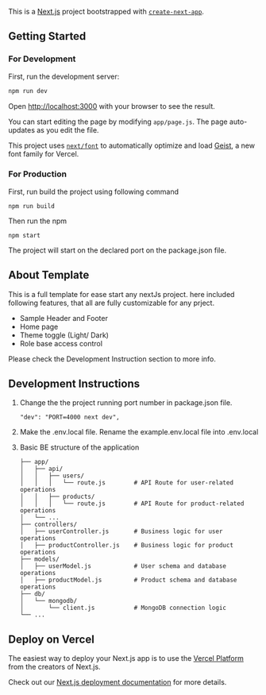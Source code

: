 This is a [Next.js](https://nextjs.org) project bootstrapped with [`create-next-app`](https://github.com/vercel/next.js/tree/canary/packages/create-next-app).

## Getting Started

### For Development

First, run the development server:

```bash
npm run dev
```

Open [http://localhost:3000](http://localhost:3000) with your browser to see the result.

You can start editing the page by modifying `app/page.js`. The page auto-updates as you edit the file.

This project uses [`next/font`](https://nextjs.org/docs/app/building-your-application/optimizing/fonts) to automatically optimize and load [Geist](https://vercel.com/font), a new font family for Vercel.

### For Production

First, run build the project using following command

```
npm run build
```

Then run the npm

```
npm start
```

The project will start on the declared port on the package.json file.

## About Template

This is a full template for ease start any nextJs project. here included following features, that all are fully customizable for any prject.

* Sample Header and Footer
* Home page
* Theme toggle (Light/ Dark)
* Role base access control

Please check the Development Instruction section to more info.

## Development Instructions

1. Change the the project running port number in package.json file.

   ```
   "dev": "PORT=4000 next dev",
   ```
2. Make the .env.local file. Rename the example.env.local file into .env.local
3. Basic BE structure of the application

   ```src/
   ├── app/
   │   ├── api/
   │   │   ├── users/
   │   │   │   └── route.js        # API Route for user-related operations
   │   │   ├── products/
   │   │   │   └── route.js        # API Route for product-related operations
   │   └── ...
   ├── controllers/
   │   ├── userController.js       # Business logic for user operations
   │   ├── productController.js    # Business logic for product operations
   ├── models/
   │   ├── userModel.js            # User schema and database operations
   │   ├── productModel.js         # Product schema and database operations
   ├── db/
   │   └── mongodb/
   │       └── client.js           # MongoDB connection logic
   └── ...

   ```

## Deploy on Vercel

The easiest way to deploy your Next.js app is to use the [Vercel Platform](https://vercel.com/new?utm_medium=default-template&filter=next.js&utm_source=create-next-app&utm_campaign=create-next-app-readme) from the creators of Next.js.

Check out our [Next.js deployment documentation](https://nextjs.org/docs/app/building-your-application/deploying) for more details.

